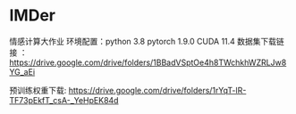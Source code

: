 # IMDer
情感计算大作业
环境配置：python 3.8  pytorch 1.9.0 CUDA 11.4
数据集下载链接 ：  https://drive.google.com/drive/folders/1BBadVSptOe4h8TWchkhWZRLJw8YG_aEi

预训练权重下载:  https://drive.google.com/drive/folders/1rYqT-lR-TF73pEkfT_csA-_YeHpEK84d
